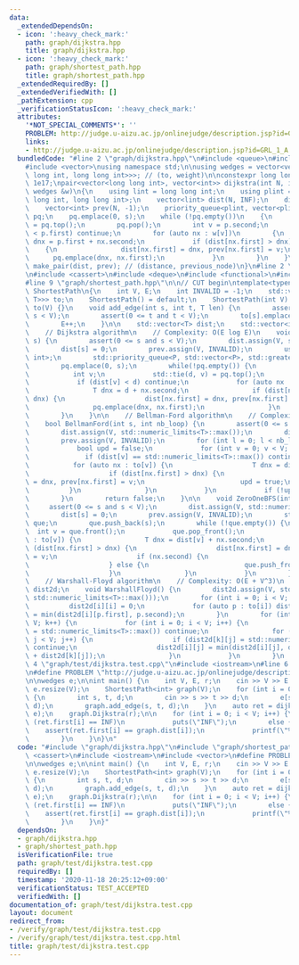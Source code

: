 ```yaml
---
data:
  _extendedDependsOn:
  - icon: ':heavy_check_mark:'
    path: graph/dijkstra.hpp
    title: graph/dijkstra.hpp
  - icon: ':heavy_check_mark:'
    path: graph/shortest_path.hpp
    title: graph/shortest_path.hpp
  _extendedRequiredBy: []
  _extendedVerifiedWith: []
  _pathExtension: cpp
  _verificationStatusIcon: ':heavy_check_mark:'
  attributes:
    '*NOT_SPECIAL_COMMENTS*': ''
    PROBLEM: http://judge.u-aizu.ac.jp/onlinejudge/description.jsp?id=GRL_1_A
    links:
    - http://judge.u-aizu.ac.jp/onlinejudge/description.jsp?id=GRL_1_A
  bundledCode: "#line 2 \"graph/dijkstra.hpp\"\n#include <queue>\n#include <utility>\n\
    #include <vector>\nusing namespace std;\n\nusing wedges = vector<vector<pair<long\
    \ long int, long long int>>>; // (to, weight)\n\nconstexpr long long int INF =\
    \ 1e17;\npair<vector<long long int>, vector<int>> dijkstra(int N, int s, const\
    \ wedges &w)\n{\n    using lint = long long int;\n    using plint = pair<long\
    \ long int, long long int>;\n    vector<lint> dist(N, INF);\n    dist[s] = 0;\n\
    \    vector<int> prev(N, -1);\n    priority_queue<plint, vector<plint>, greater<plint>>\
    \ pq;\n    pq.emplace(0, s);\n    while (!pq.empty())\n    {\n        plint p\
    \ = pq.top();\n        pq.pop();\n        int v = p.second;\n        if (dist[v]\
    \ < p.first) continue;\n        for (auto nx : w[v])\n        {\n            lint\
    \ dnx = p.first + nx.second;\n            if (dist[nx.first] > dnx)\n        \
    \    {\n                dist[nx.first] = dnx, prev[nx.first] = v;\n          \
    \      pq.emplace(dnx, nx.first);\n            }\n        }\n    }\n    return\
    \ make_pair(dist, prev); // (distance, previous_node)\n}\n#line 2 \"graph/shortest_path.hpp\"\
    \n#include <cassert>\n#include <deque>\n#include <functional>\n#include <limits>\n\
    #line 9 \"graph/shortest_path.hpp\"\n\n// CUT begin\ntemplate<typename T>\nstruct\
    \ ShortestPath\n{\n    int V, E;\n    int INVALID = -1;\n    std::vector<std::vector<std::pair<int,\
    \ T>>> to;\n    ShortestPath() = default;\n    ShortestPath(int V) : V(V), E(0),\
    \ to(V) {}\n    void add_edge(int s, int t, T len) {\n        assert(0 <= s and\
    \ s < V);\n        assert(0 <= t and t < V);\n        to[s].emplace_back(t, len);\n\
    \        E++;\n    }\n\n    std::vector<T> dist;\n    std::vector<int> prev;\n\
    \    // Dijkstra algorithm\n    // Complexity: O(E log E)\n    void Dijkstra(int\
    \ s) {\n        assert(0 <= s and s < V);\n        dist.assign(V, std::numeric_limits<T>::max());\n\
    \        dist[s] = 0;\n        prev.assign(V, INVALID);\n        using P = std::pair<T,\
    \ int>;\n        std::priority_queue<P, std::vector<P>, std::greater<P>> pq;\n\
    \        pq.emplace(0, s);\n        while(!pq.empty()) {\n            T d;\n \
    \           int v;\n            std::tie(d, v) = pq.top();\n            pq.pop();\n\
    \            if (dist[v] < d) continue;\n            for (auto nx : to[v]) {\n\
    \                T dnx = d + nx.second;\n                if (dist[nx.first] >\
    \ dnx) {\n                    dist[nx.first] = dnx, prev[nx.first] = v;\n    \
    \                pq.emplace(dnx, nx.first);\n                }\n            }\n\
    \        }\n    }\n\n    // Bellman-Ford algorithm\n    // Complexity: O(VE)\n\
    \    bool BellmanFord(int s, int nb_loop) {\n        assert(0 <= s and s < V);\n\
    \        dist.assign(V, std::numeric_limits<T>::max());\n        dist[s] = 0;\n\
    \        prev.assign(V, INVALID);\n        for (int l = 0; l < nb_loop; l++) {\n\
    \            bool upd = false;\n            for (int v = 0; v < V; v++) {\n  \
    \              if (dist[v] == std::numeric_limits<T>::max()) continue;\n     \
    \           for (auto nx : to[v]) {\n                    T dnx = dist[v] + nx.second;\n\
    \                    if (dist[nx.first] > dnx) {\n                        dist[nx.first]\
    \ = dnx, prev[nx.first] = v;\n                        upd = true;\n          \
    \          }\n                }\n            }\n            if (!upd) return true;\n\
    \        }\n        return false;\n    }\n\n    void ZeroOneBFS(int s) {\n   \
    \     assert(0 <= s and s < V);\n        dist.assign(V, std::numeric_limits<T>::max());\n\
    \        dist[s] = 0;\n        prev.assign(V, INVALID);\n        std::deque<int>\
    \ que;\n        que.push_back(s);\n        while (!que.empty()) {\n          \
    \  int v = que.front();\n            que.pop_front();\n            for (auto nx\
    \ : to[v]) {\n                T dnx = dist[v] + nx.second;\n                if\
    \ (dist[nx.first] > dnx) {\n                    dist[nx.first] = dnx, prev[nx.first]\
    \ = v;\n                    if (nx.second) {\n                        que.push_back(nx.first);\n\
    \                    } else {\n                        que.push_front(nx.first);\n\
    \                    }\n                }\n            }\n        }\n    }\n\n\
    \    // Warshall-Floyd algorithm\n    // Complexity: O(E + V^3)\n    std::vector<std::vector<T>>\
    \ dist2d;\n    void WarshallFloyd() {\n        dist2d.assign(V, std::vector<T>(V,\
    \ std::numeric_limits<T>::max()));\n        for (int i = 0; i < V; i++) {\n  \
    \          dist2d[i][i] = 0;\n            for (auto p : to[i]) dist2d[i][p.first]\
    \ = min(dist2d[i][p.first], p.second);\n        }\n        for (int k = 0; k <\
    \ V; k++) {\n            for (int i = 0; i < V; i++) {\n                if (dist2d[i][k]\
    \ = std::numeric_limits<T>::max()) continue;\n                for (int j = 0;\
    \ j < V; j++) {\n                    if (dist2d[k][j] = std::numeric_limits<T>::max())\
    \ continue;\n                    dist2d[i][j] = min(dist2d[i][j], dist2d[i][k]\
    \ + dist2d[k][j]);\n                }\n            }\n        }\n    }\n};\n#line\
    \ 4 \"graph/test/dijkstra.test.cpp\"\n#include <iostream>\n#line 6 \"graph/test/dijkstra.test.cpp\"\
    \n#define PROBLEM \"http://judge.u-aizu.ac.jp/onlinejudge/description.jsp?id=GRL_1_A\"\
    \n\nwedges e;\n\nint main() {\n    int V, E, r;\n    cin >> V >> E >> r;\n   \
    \ e.resize(V);\n    ShortestPath<int> graph(V);\n    for (int i = 0; i < E; i++)\
    \ {\n        int s, t, d;\n        cin >> s >> t >> d;\n        e[s].emplace_back(t,\
    \ d);\n        graph.add_edge(s, t, d);\n    }\n    auto ret = dijkstra(V, r,\
    \ e);\n    graph.Dijkstra(r);\n\n    for (int i = 0; i < V; i++) {\n        if\
    \ (ret.first[i] == INF)\n            puts(\"INF\");\n        else {\n        \
    \    assert(ret.first[i] == graph.dist[i]);\n            printf(\"%lld\\n\", ret.first[i]);\n\
    \        }\n    }\n}\n"
  code: "#include \"graph/dijkstra.hpp\"\n#include \"graph/shortest_path.hpp\"\n#include\
    \ <cassert>\n#include <iostream>\n#include <vector>\n#define PROBLEM \"http://judge.u-aizu.ac.jp/onlinejudge/description.jsp?id=GRL_1_A\"\
    \n\nwedges e;\n\nint main() {\n    int V, E, r;\n    cin >> V >> E >> r;\n   \
    \ e.resize(V);\n    ShortestPath<int> graph(V);\n    for (int i = 0; i < E; i++)\
    \ {\n        int s, t, d;\n        cin >> s >> t >> d;\n        e[s].emplace_back(t,\
    \ d);\n        graph.add_edge(s, t, d);\n    }\n    auto ret = dijkstra(V, r,\
    \ e);\n    graph.Dijkstra(r);\n\n    for (int i = 0; i < V; i++) {\n        if\
    \ (ret.first[i] == INF)\n            puts(\"INF\");\n        else {\n        \
    \    assert(ret.first[i] == graph.dist[i]);\n            printf(\"%lld\\n\", ret.first[i]);\n\
    \        }\n    }\n}"
  dependsOn:
  - graph/dijkstra.hpp
  - graph/shortest_path.hpp
  isVerificationFile: true
  path: graph/test/dijkstra.test.cpp
  requiredBy: []
  timestamp: '2020-11-18 20:25:12+09:00'
  verificationStatus: TEST_ACCEPTED
  verifiedWith: []
documentation_of: graph/test/dijkstra.test.cpp
layout: document
redirect_from:
- /verify/graph/test/dijkstra.test.cpp
- /verify/graph/test/dijkstra.test.cpp.html
title: graph/test/dijkstra.test.cpp
---
```


